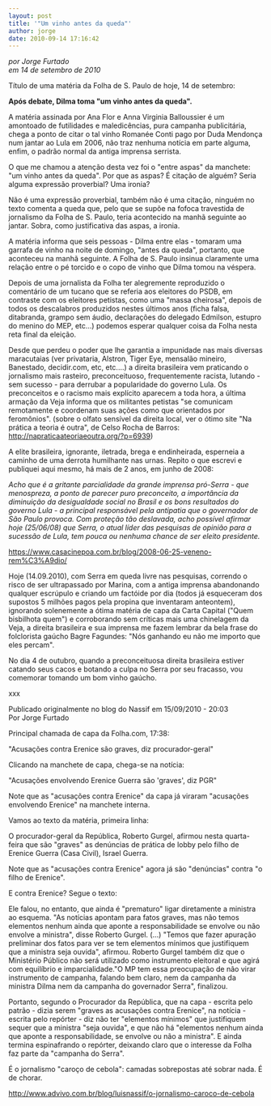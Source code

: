 ```yaml
---
layout: post
title: '"Um vinho antes da queda"'
author: jorge
date: 2010-09-14 17:16:42
---
```

*por Jorge Furtado*\
*em 14 de setembro de 2010*

Título de uma matéria da Folha de S. Paulo de hoje, 14 de setembro:

**Após debate, Dilma toma "um vinho antes da queda".**

A matéria assinada por Ana Flor e Anna Virginia Balloussier é um amontoado de futilidades e maledicências, pura campanha publicitária, chega a ponto de citar o tal vinho Romanée Conti pago por Duda Mendonça num jantar ao Lula em 2006, não traz nenhuma notícia em parte alguma, enfim, o padrão normal da antiga imprensa serrista.

O que me chamou a atenção desta vez foi o "entre aspas" da manchete: "um vinho antes da queda". Por que as aspas? É citação de alguém? Seria alguma expressão proverbial? Uma ironia?

Não é uma expressão proverbial, também não é uma citação, ninguém no texto comenta a queda que, pelo que se supõe na fofoca travestida de jornalismo da Folha de S. Paulo, teria acontecido na manhã seguinte ao jantar. Sobra, como justificativa das aspas, a ironia.

A matéria informa que seis pessoas - Dilma entre elas - tomaram uma garrafa de vinho na noite de domingo, "antes da queda", portanto, que aconteceu na manhã seguinte. A Folha de S. Paulo insinua claramente uma relação entre o pé torcido e o copo de vinho que Dilma tomou na véspera.

Depois de uma jornalista da Folha ter alegremente reproduzido o comentário de um tucano que se referia aos eleitores do PSDB, em contraste com os eleitores petistas, como uma "massa cheirosa", depois de todos os descalabros produzidos nestes últimos anos (ficha falsa, ditabranda, grampo sem áudio, declarações do delegado Edmilson, estupro do menino do MEP, etc...) podemos esperar qualquer coisa da Folha nesta reta final da eleição.

Desde que perdeu o poder que lhe garantia a impunidade nas mais diversas maracutaias (ver privataria, Alstron, Tiger Eye, mensalão mineiro, Banestado, decidir.com, etc, etc....) a direita brasileira vem praticando o jornalismo mais rasteiro, preconceituoso, frequentemente racista, lutando - sem sucesso - para derrubar a popularidade do governo Lula. Os preconceitos e o racismo mais explícito aparecem a toda hora, a última armação da Veja informa que os militantes petistas "se comunicam remotamente e coordenam suas ações como que orientados por feromônios". (sobre o olfato sensível da direita local, ver o ótimo site "Na prática a teoria é outra", de Celso Rocha de Barros: <http://napraticaateoriaeoutra.org/?p=6939>)

A elite brasileira, ignorante, iletrada, brega e endinheirada, esperneia a caminho de uma derrota humilhante nas urnas. Repito o que escrevi e publiquei aqui mesmo, há mais de 2 anos, em junho de 2008:

*Acho que é a gritante parcialidade da grande imprensa pró-Serra - que menospreza, a ponto de parecer puro preconceito, a importância da diminuição da desigualdade social no Brasil e os bons resultados do governo Lula - a principal responsável pela antipatia que o governador de São Paulo provoca. Com proteção tão deslavada, acho possível afirmar hoje (25/06/08) que Serra, o atual líder das pesquisas de opinião para a sucessão de Lula, tem pouca ou nenhuma chance de ser eleito presidente.*

<https://www.casacinepoa.com.br/blog/2008-06-25-veneno-rem%C3%A9dio/>

Hoje (14.09.2010), com Serra em queda livre nas pesquisas, correndo o risco de ser ultrapassado por Marina, com a antiga imprensa abandonando qualquer escrúpulo e criando um factóide por dia (todos já esqueceram dos supostos 5 milhões pagos pela propina que inventaram anteontem), ignorando solenemente a ótima matéria de capa da Carta Capital ("Quem bisbilhota quem") e corroborando sem críticas mais uma chinelagem da Veja, a direita brasileira e sua imprensa me fazem lembrar da bela frase do folclorista gaúcho Bagre Fagundes: "Nós ganhando eu não me importo que eles percam".

No dia 4 de outubro, quando a preconceituosa direita brasileira estiver catando seus cacos e botando a culpa no Serra por seu fracasso, vou comemorar tomando um bom vinho gaúcho.

xxx

Publicado originalmente no blog do Nassif em 15/09/2010 - 20:03\
Por Jorge Furtado

Principal chamada de capa da Folha.com, 17:38:

"Acusações contra Erenice são graves, diz procurador-geral"

Clicando na manchete de capa, chega-se na notícia:

"Acusações envolvendo Erenice Guerra são 'graves', diz PGR"

Note que as "acusações contra Erenice" da capa já viraram "acusações envolvendo Erenice" na manchete interna.

Vamos ao texto da matéria, primeira linha:

O procurador-geral da República, Roberto Gurgel, afirmou nesta quarta-feira que são "graves" as denúncias de prática de lobby pelo filho de Erenice Guerra (Casa Civil), Israel Guerra.

Note que as "acusações contra Erenice" agora já são "denúncias" contra "o filho de Erenice".

E contra Erenice? Segue o texto:

Ele falou, no entanto, que ainda é "prematuro" ligar diretamente a ministra ao esquema. "As notícias apontam para fatos graves, mas não temos elementos nenhum ainda que aponte a responsabilidade se envolve ou não envolve a ministra", disse Roberto Gurgel. (...) "Temos que fazer apuração preliminar dos fatos para ver se tem elementos mínimos que justifiquem que a ministra seja ouvida", afirmou. Roberto Gurgel também diz que o Ministério Público não será utilizado como instrumento eleitoral e que agirá com equilíbrio e imparcialidade."O MP tem essa preocupação de não virar instrumento de campanha, falando bem claro, nem da campanha da ministra Dilma nem da campanha do governador Serra", finalizou.

Portanto, segundo o Procurador da República, que na capa - escrita pelo patrão - dizia serem "graves as acusações contra Erenice", na notícia - escrita pelo repórter - diz não ter "elementos mínimos" que justifiquem sequer que a ministra "seja ouvida", e que não há "elementos nenhum ainda que aponte a responsabilidade, se envolve ou não a ministra". E ainda termina espinafrando o repórter, deixando claro que o interesse da Folha faz parte da "campanha do Serra".

É o jornalismo "caroço de cebola": camadas sobrepostas até sobrar nada. É de chorar.

<http://www.advivo.com.br/blog/luisnassif/o-jornalismo-caroco-de-cebola>